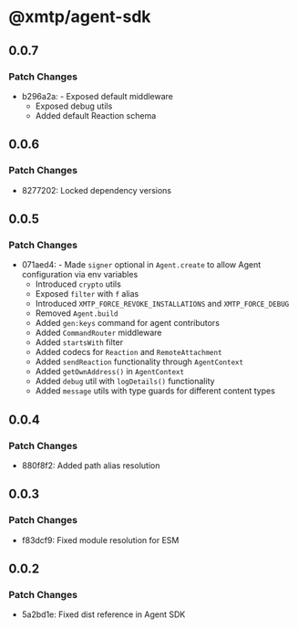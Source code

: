 # @xmtp/agent-sdk

## 0.0.7

### Patch Changes

- b296a2a: - Exposed default middleware
  - Exposed debug utils
  - Added default Reaction schema

## 0.0.6

### Patch Changes

- 8277202: Locked dependency versions

## 0.0.5

### Patch Changes

- 071aed4: - Made `signer` optional in `Agent.create` to allow Agent configuration via env variables
  - Introduced `crypto` utils
  - Exposed `filter` with `f` alias
  - Introduced `XMTP_FORCE_REVOKE_INSTALLATIONS` and `XMTP_FORCE_DEBUG`
  - Removed `Agent.build`
  - Added `gen:keys` command for agent contributors
  - Added `CommandRouter` middleware
  - Added `startsWith` filter
  - Added codecs for `Reaction` and `RemoteAttachment`
  - Added `sendReaction` functionality through `AgentContext`
  - Added `getOwnAddress()` in `AgentContext`
  - Added `debug` util with `logDetails()` functionality
  - Added `message` utils with type guards for different content types

## 0.0.4

### Patch Changes

- 880f8f2: Added path alias resolution

## 0.0.3

### Patch Changes

- f83dcf9: Fixed module resolution for ESM

## 0.0.2

### Patch Changes

- 5a2bd1e: Fixed dist reference in Agent SDK
